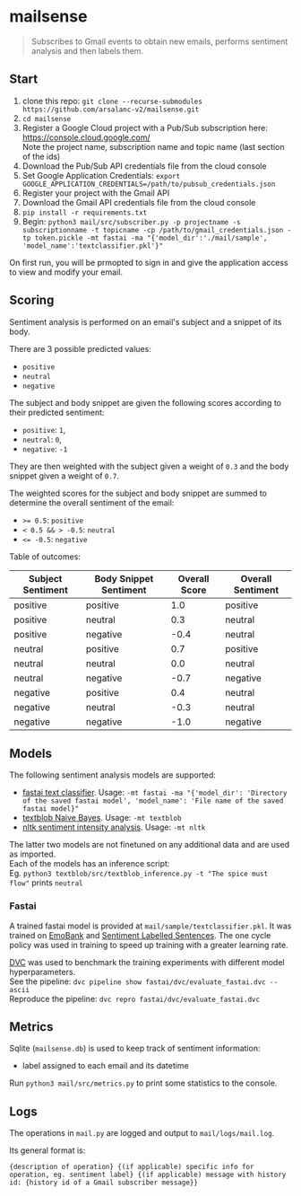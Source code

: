# mailsense

> Subscribes to Gmail events to obtain new emails, performs sentiment analysis and then labels them.

## Start
1. clone this repo: `git clone --recurse-submodules https://github.com/arsalanc-v2/mailsense.git`
2. `cd mailsense`
3. Register a Google Cloud project with a Pub/Sub subscription here: https://console.cloud.google.com/<br/>
Note the project name, subscription name and topic name (last section of the ids)
4. Download the Pub/Sub API credentials file from the cloud console
5. Set Google Application Credentials: `export GOOGLE_APPLICATION_CREDENTIALS=/path/to/pubsub_credentials.json`
6. Register your project with the Gmail API
7. Download the Gmail API credentials file from the cloud console
8. `pip install -r requirements.txt`
9. Begin: `python3 mail/src/subscriber.py -p projectname -s subscriptionname -t topicname -cp /path/to/gmail_credentials.json -tp token.pickle -mt fastai -ma "{'model_dir':'./mail/sample', 'model_name':'textclassifier.pkl'}"`

On first run, you will be prmopted to sign in and give the application access to view and modify your email.
  
## Scoring
Sentiment analysis is performed on an email's subject and a snippet of its body. 

There are 3 possible predicted values:
* `positive`
* `neutral`
* `negative`

The subject and body snippet are given the following scores according to their predicted sentiment:
* `positive`: `1`,
* `neutral`: `0`,
* `negative`: `-1`

They are then weighted with the subject given a weight of `0.3` and the body snippet given a weight of `0.7`.

The weighted scores for the subject and body snippet are summed to determine the overall sentiment of the email:
* `>= 0.5`: `positive`
* `< 0.5 && > -0.5`: `neutral`
* `<= -0.5`: `negative`

Table of outcomes:

Subject Sentiment | Body Snippet Sentiment | Overall Score | Overall Sentiment
----------------- | ---------------------- | ------------- | -----------------
positive          | positive               | 1.0           | positive
positive          | neutral                | 0.3           | neutral
positive          | negative               | -0.4          | neutral
neutral           | positive               | 0.7           | positive
neutral           | neutral                | 0.0           | neutral
neutral           | negative               | -0.7          | negative
negative          | positive               | 0.4           | neutral
negative          | neutral                | -0.3          | neutral
negative          | negative               | -1.0          | negative

## Models
The following sentiment analysis models are supported:

* [fastai text classifier](https://docs.fast.ai/tutorial.data.html#Classification). Usage: `-mt fastai -ma "{'model_dir': 'Directory of the saved fastai model', 'model_name': 'File name of the saved fastai model}"`
* [textblob Naive Bayes](https://textblob.readthedocs.io/en/dev/advanced_usage.html#sentiment-analyzers). Usage: `-mt textblob`
* [nltk sentiment intensity analysis](https://www.nltk.org/api/nltk.sentiment.html). Usage: `-mt nltk`

The latter two models are not finetuned on any additional data and are used as imported.<br/>
Each of the models has an inference script:<br/>
Eg. `python3 textblob/src/textblob_inference.py -t "The spice must flow"` prints `neutral`

### Fastai
A trained fastai model is provided at `mail/sample/textclassifier.pkl`.
It was trained on [EmoBank](https://github.com/JULIELab/EmoBank) and [Sentiment Labelled Sentences](https://archive.ics.uci.edu/ml/datasets/Sentiment+Labelled+Sentences). The one cycle policy was used in training to speed up training with a greater learning rate.

[DVC](https://dvc.org/) was used to benchmark the training experiments with different model hyperparameters.<br/>
See the pipeline: `dvc pipeline show fastai/dvc/evaluate_fastai.dvc --ascii`<br/>
Reproduce the pipeline: `dvc repro fastai/dvc/evaluate_fastai.dvc`

## Metrics
Sqlite (`mailsense.db`) is used to keep track of sentiment information:
* label assigned to each email and its datetime

Run `python3 mail/src/metrics.py` to print some statistics to the console.

## Logs
The operations in `mail.py` are logged and output to `mail/logs/mail.log`.

Its general format is:

`{description of operation} {(if applicable) specific info for operation, eg. sentiment label} {(if applicable) message with history id: {history id of a Gmail subscriber message}}`
